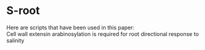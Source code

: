 # S-root
Here are scripts that have been used in this paper:  
Cell wall extensin arabinosylation is required for root directional response to salinity


